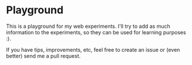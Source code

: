 Playground
==========

This is a playground for my web experiments. I'll try to add as much information to the experiments, so they can be used for learning purposes :). 

If you have tips, improvements, etc, feel free to create an issue or (even better) send me a pull request.
